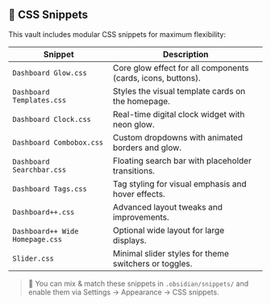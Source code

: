 ## 🎨 CSS Snippets

This vault includes modular CSS snippets for maximum flexibility:

| Snippet | Description |
|--------|-------------|
| `Dashboard Glow.css` | Core glow effect for all components (cards, icons, buttons). |
| `Dashboard Templates.css` | Styles the visual template cards on the homepage. |
| `Dashboard Clock.css` | Real-time digital clock widget with neon glow. |
| `Dashboard Combobox.css` | Custom dropdowns with animated borders and glow. |
| `Dashboard Searchbar.css` | Floating search bar with placeholder transitions. |
| `Dashboard Tags.css` | Tag styling for visual emphasis and hover effects. |
| `Dashboard++.css` | Advanced layout tweaks and improvements. |
| `Dashboard++ Wide Homepage.css` | Optional wide layout for large displays. |
| `Slider.css` | Minimal slider styles for theme switchers or toggles. |

> 🔧 You can mix & match these snippets in `.obsidian/snippets/` and enable them via Settings → Appearance → CSS snippets.
